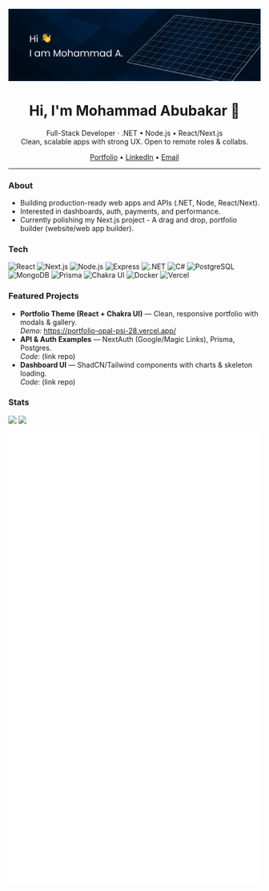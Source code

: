 <p align="center">
   <img src="./Github-landing (2).jpg" alt="Mohammad Abubakar — Full-Stack Developer" /> 
</p>

<h1 align="center">Hi, I'm Mohammad Abubakar 👋</h1>
<p align="center">
  Full-Stack Developer · .NET • Node.js • React/Next.js
  <br/>
  Clean, scalable apps with strong UX. Open to remote roles & collabs.
</p>

<p align="center">
  <a href="https://portfolio-opal-psi-28.vercel.app/">Portfolio</a> •
  <a href="https://www.linkedin.com/in/mohammad-abubakar-099aa122a/">LinkedIn</a> •
  <a href="mailto:moabubakar230@gmail.com">Email</a>
</p>

---

### About
- Building production-ready web apps and APIs (.NET, Node, React/Next).
- Interested in dashboards, auth, payments, and performance.
- Currently polishing my Next.js project - A drag and drop, portfolio builder (website/web app builder).

### Tech
<p>
  <img src="https://cdn.jsdelivr.net/gh/devicons/devicon/icons/react/react-original.svg" height="28" alt="React"/>
  <img src="https://cdn.jsdelivr.net/gh/devicons/devicon/icons/nextjs/nextjs-original.svg" height="28" alt="Next.js"/>
  <img src="https://cdn.jsdelivr.net/gh/devicons/devicon/icons/nodejs/nodejs-original.svg" height="28" alt="Node.js"/>
  <img src="https://cdn.jsdelivr.net/gh/devicons/devicon/icons/express/express-original.svg" height="28" alt="Express"/>
  <img src="https://cdn.jsdelivr.net/gh/devicons/devicon/icons/dotnetcore/dotnetcore-original.svg" height="28" alt=".NET"/>
  <img src="https://cdn.jsdelivr.net/gh/devicons/devicon/icons/csharp/csharp-original.svg" height="28" alt="C#"/>
  <img src="https://cdn.jsdelivr.net/gh/devicons/devicon/icons/postgresql/postgresql-original.svg" height="28" alt="PostgreSQL"/>
  <img src="https://cdn.jsdelivr.net/gh/devicons/devicon/icons/mongodb/mongodb-original.svg" height="28" alt="MongoDB"/>
  <img src="https://cdn.jsdelivr.net/gh/devicons/devicon/icons/prisma/prisma-original.svg" height="28" alt="Prisma"/>
  <img src="https://cdn.jsdelivr.net/gh/devicons/devicon/icons/chakraui/chakraui-original.svg" height="28" alt="Chakra UI"/>
  <img src="https://cdn.jsdelivr.net/gh/devicons/devicon/icons/docker/docker-original.svg" height="28" alt="Docker"/>
  <img src="https://cdn.jsdelivr.net/gh/devicons/devicon/icons/vercel/vercel-original.svg" height="28" alt="Vercel"/>
</p>

### Featured Projects
- **Portfolio Theme (React + Chakra UI)** — Clean, responsive portfolio with modals & gallery.  
  _Demo:_ https://portfolio-opal-psi-28.vercel.app/
- **API & Auth Examples** — NextAuth (Google/Magic Links), Prisma, Postgres.  
  _Code:_ (link repo)
- **Dashboard UI** — ShadCN/Tailwind components with charts & skeleton loading.  
  _Code:_ (link repo)

### Stats
<p>
  <img height="150" src="https://github-readme-stats.vercel.app/api?username=Mohammad7Abubakar&show_icons=true&hide_title=true" />
  <img height="150" src="https://streak-stats.demolab.com?user=Mohammad7Abubakar&hide_longest_streak=true" />
</p>

<p align="center">
  <img src="./metrics-compact.svg" alt="GitHub Metrics" width="820" />
</p>


